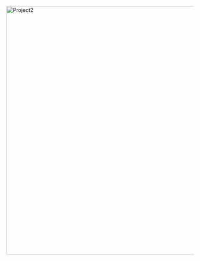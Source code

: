 
<img width="669" alt="Project2" src="https://github.com/svetlanasieber/Software-Engineering--Path-SoftUni/assets/135451084/daa29996-2eda-4f4b-8573-c3c25aae5b17">
